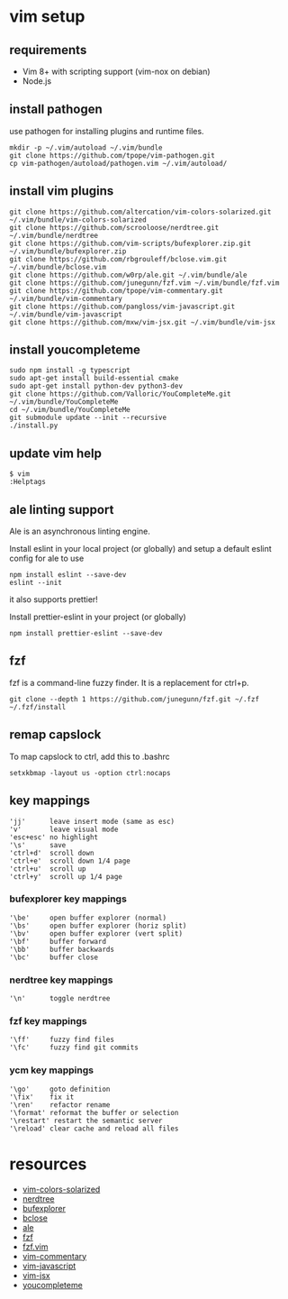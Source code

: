 # vim setup

## requirements
* Vim 8+ with scripting support (vim-nox on debian)
* Node.js

## install pathogen

use pathogen for installing plugins and runtime files.
```
mkdir -p ~/.vim/autoload ~/.vim/bundle
git clone https://github.com/tpope/vim-pathogen.git
cp vim-pathogen/autoload/pathogen.vim ~/.vim/autoload/
```

## install vim plugins
```
git clone https://github.com/altercation/vim-colors-solarized.git ~/.vim/bundle/vim-colors-solarized
git clone https://github.com/scrooloose/nerdtree.git ~/.vim/bundle/nerdtree
git clone https://github.com/vim-scripts/bufexplorer.zip.git ~/.vim/bundle/bufexplorer.zip
git clone https://github.com/rbgrouleff/bclose.vim.git ~/.vim/bundle/bclose.vim
git clone https://github.com/w0rp/ale.git ~/.vim/bundle/ale
git clone https://github.com/junegunn/fzf.vim ~/.vim/bundle/fzf.vim
git clone https://github.com/tpope/vim-commentary.git ~/.vim/bundle/vim-commentary
git clone https://github.com/pangloss/vim-javascript.git ~/.vim/bundle/vim-javascript
git clone https://github.com/mxw/vim-jsx.git ~/.vim/bundle/vim-jsx
```

## install youcompleteme

```
sudo npm install -g typescript
sudo apt-get install build-essential cmake
sudo apt-get install python-dev python3-dev
git clone https://github.com/Valloric/YouCompleteMe.git ~/.vim/bundle/YouCompleteMe
cd ~/.vim/bundle/YouCompleteMe
git submodule update --init --recursive
./install.py
```

## update vim help
```
$ vim
:Helptags 
```

## ale linting support
Ale is an asynchronous linting engine.

Install eslint in your local project (or globally)
and setup a default eslint config for ale to use
```
npm install eslint --save-dev
eslint --init
```

it also supports prettier!

Install prettier-eslint in your project (or globally)
```
npm install prettier-eslint --save-dev
```

## fzf
fzf is a command-line fuzzy finder. 
It is a replacement for ctrl+p.

```
git clone --depth 1 https://github.com/junegunn/fzf.git ~/.fzf
~/.fzf/install
```

## remap capslock
To map capslock to ctrl, add this to .bashrc
```
setxkbmap -layout us -option ctrl:nocaps

```

## key mappings
```
'jj'      leave insert mode (same as esc)
'v'       leave visual mode
'esc+esc' no highlight
'\s'      save
'ctrl+d'  scroll down 
'ctrl+e'  scroll down 1/4 page
'ctrl+u'  scroll up 
'ctrl+y'  scroll up 1/4 page 
```

### bufexplorer key mappings
```
'\be'     open buffer explorer (normal)
'\bs'     open buffer explorer (horiz split)
'\bv'     open buffer explorer (vert split)
'\bf'     buffer forward
'\bb'     buffer backwards
'\bc'     buffer close
```

### nerdtree key mappings
```
'\n'      toggle nerdtree
```

### fzf key mappings
```
'\ff'     fuzzy find files
'\fc'     fuzzy find git commits
```

### ycm key mappings
```
'\go'     goto definition
'\fix'    fix it
'\ren'    refactor rename
'\format' reformat the buffer or selection
'\restart' restart the semantic server
'\reload' clear cache and reload all files 
```

# resources
* [vim-colors-solarized](https://github.com/altercation/vim-colors-solarized)
* [nerdtree](https://github.com/scrooloose/nerdtree)
* [bufexplorer](https://github.com/vim-scripts/bufexplorer.zip)
* [bclose](https://github.com/rbgrouleff/bclose.vim)
* [ale](https://github.com/w0rp/ale)
* [fzf](https://github.com/junegunn/fzf)
* [fzf.vim](https://github.com/junegunn/fzf.vim)
* [vim-commentary](https://github.com/tpope/vim-commentary)
* [vim-javascript](https://github.com/pangloss/vim-javascript)
* [vim-jsx](https://github.com/mxw/vim-jsx)
* [youcompleteme](https://github.com/Valloric/YouCompleteMe)

